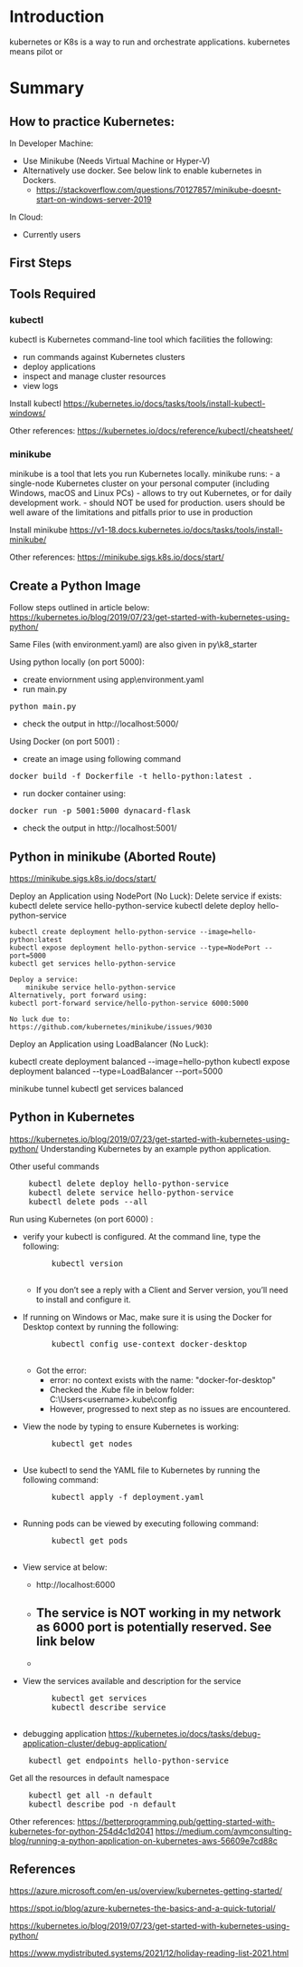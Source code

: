 # Introduction

kubernetes or K8s is a way to run and orchestrate applications. 
kubernetes means pilot or 

# Summary



## How to practice Kubernetes:

In Developer Machine:
- Use Minikube (Needs Virtual Machine or Hyper-V)
- Alternatively use docker. See below link to enable kubernetes in Dockers. 
    - https://stackoverflow.com/questions/70127857/minikube-doesnt-start-on-windows-server-2019

In Cloud:
- Currently users 

## First Steps

## Tools Required

### kubectl

kubectl is Kubernetes command-line tool which facilities the following:
- run commands against Kubernetes clusters
- deploy applications
- inspect and manage cluster resources
- view logs

Install kubectl
https://kubernetes.io/docs/tasks/tools/install-kubectl-windows/

Other references:
https://kubernetes.io/docs/reference/kubectl/cheatsheet/


### minikube

 minikube is a tool that lets you run Kubernetes locally. 
 minikube runs:
    - a single-node Kubernetes cluster on your personal computer (including Windows, macOS and Linux PCs) 
    - allows to try out Kubernetes, or for daily development work.
    - should NOT be used for production. users should be well aware of the limitations and pitfalls prior to use in production


Install minikube
https://v1-18.docs.kubernetes.io/docs/tasks/tools/install-minikube/

Other references:
https://minikube.sigs.k8s.io/docs/start/

## Create a Python Image

Follow steps outlined in article below:
https://kubernetes.io/blog/2019/07/23/get-started-with-kubernetes-using-python/

Same Files (with environment.yaml) are also given in 
py\k8_starter

Using python locally (on port 5000): 
- create enviornment using  app\environment.yaml
- run main.py
<pre>python main.py </pre>
- check the output in
    http://localhost:5000/


Using Docker (on port 5001) : 
- create an image using following command
<pre>docker build -f Dockerfile -t hello-python:latest .</pre>
- run docker container using:
<pre>docker run -p 5001:5000 dynacard-flask</pre>
- check the output in
    http://localhost:5001/

## Python in minikube (Aborted Route)

https://minikube.sigs.k8s.io/docs/start/


Deploy an Application using NodePort (No Luck):
    Delete service if exists:
        kubectl delete service hello-python-service
        kubectl delete deploy hello-python-service

    kubectl create deployment hello-python-service --image=hello-python:latest
    kubectl expose deployment hello-python-service --type=NodePort --port=5000
    kubectl get services hello-python-service

    Deploy a service:
        minikube service hello-python-service
    Alternatively, port forward using:
    kubectl port-forward service/hello-python-service 6000:5000

    No luck due to:
    https://github.com/kubernetes/minikube/issues/9030

Deploy an Application using LoadBalancer (No Luck):

kubectl create deployment balanced --image=hello-python
kubectl expose deployment balanced --type=LoadBalancer --port=5000

minikube tunnel
kubectl get services balanced

## Python in Kubernetes 

https://kubernetes.io/blog/2019/07/23/get-started-with-kubernetes-using-python/
Understanding Kubernetes by an example python application. 


Other useful commands
<pre>
    kubectl delete deploy hello-python-service
    kubectl delete service hello-python-service
    kubectl delete pods --all
</pre>

Run using Kubernetes (on port 6000) : 
- verify your kubectl is configured. At the command line, type the following:
    <pre>
        kubectl version
    </pre>
    - If you don’t see a reply with a Client and Server version, you’ll need to install and configure it.

- If running on Windows or Mac, make sure it is using the Docker for Desktop context by running the following:
    <pre>
        kubectl config use-context docker-desktop
    </pre>
    - Got the error: 
        - error: no context exists with the name: "docker-for-desktop"
        - Checked the .Kube file in below folder:
            C:\Users\<username>\.kube\config
        - However, progressed to next step as no issues are encountered.
    
- View the node by typing to ensure Kubernetes is working:
    <pre>
        kubectl get nodes
    </pre>

- Use kubectl to send the YAML file to Kubernetes by running the following command:
    <pre>
        kubectl apply -f deployment.yaml
    </pre>
- Running pods can be viewed by executing following command:
    <pre>
        kubectl get pods
    </pre>
- View service at below:
    - http://localhost:6000
    - The service is NOT working in my network as 6000 port is potentially reserved. See link below
        - 
    - 

- View the services available and description for the service
    <pre>
        kubectl get services
        kubectl describe service <hello-python-service>
    </pre>

- debugging application
https://kubernetes.io/docs/tasks/debug-application-cluster/debug-application/
<pre>
    kubectl get endpoints hello-python-service
</pre>

Get all the resources in default namespace
<pre>
    kubectl get all -n default
    kubectl describe pod -n default <pod name>
</pre>

Other references:
https://betterprogramming.pub/getting-started-with-kubernetes-for-python-254d4c1d2041
https://medium.com/avmconsulting-blog/running-a-python-application-on-kubernetes-aws-56609e7cd88c


## References

https://azure.microsoft.com/en-us/overview/kubernetes-getting-started/

https://spot.io/blog/azure-kubernetes-the-basics-and-a-quick-tutorial/

https://kubernetes.io/blog/2019/07/23/get-started-with-kubernetes-using-python/

https://www.mydistributed.systems/2021/12/holiday-reading-list-2021.html


